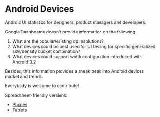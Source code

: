 Android Devices
===============

Android UI statistics for designers, product managers and developers.

Google Dashboards doesn't provide information on the following:

1. What are the popular/existing dp resolutions?
2. What devices could be best used for UI testing for specific generalized size/density bucket combination?
3. What devices could support width configuration introduced with Android 3.2

Besides, this information provides a sneak peak into Android devices market and trends. 

Everybody is welcome to contribute!

Spreadsheet-friendly versions:

 * [Phones](https://docs.google.com/spreadsheet/ccc?key=0Argh_eVbu2eZdDNCTVB6VmpxWEVKR1VqNE9zQzRHUGc)
 * [Tablets](https://docs.google.com/spreadsheet/ccc?key=0Argh_eVbu2eZdDBXdmpld1dvckl6RUlHamJjMzVaQXc#gid=2)